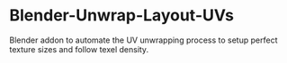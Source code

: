 # Blender-Unwrap-Layout-UVs
Blender addon to automate the UV unwrapping process to setup perfect texture sizes and follow texel density.
